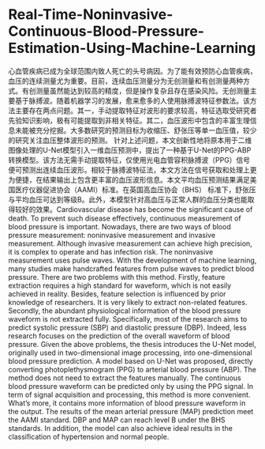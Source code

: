 # Real-Time-Noninvasive-Continuous-Blood-Pressure-Estimation-Using-Machine-Learning
心血管疾病已成为全球范围内致人死亡的头号病因。为了能有效预防心血管疾病，血压的连续测量尤为重要。目前，连续血压测量分为无创测量和有创测量两种方式。有创测量虽然能达到较高的精度，但是操作复杂且存在感染风险。无创测量主要基于脉搏波。随着机器学习的发展，愈来愈多的人使用脉搏波特征参数法。该方法主要存在两点问题。其一，手动提取特征对波形的要求较高，特征选取受研究者先验知识影响，极有可能提取到非相关特征。其二，血压波形中包含的丰富生理信息未能被充分挖掘。大多数研究的预测目标为收缩压、舒张压等单一血压值，较少的研究关注血压整体波形的预测。 针对上述问题，本文创新性地将原本用于二维图像处理的U-Net模型引入一维血压预测中，提出了一种基于U-Net的PPG-ABP转换模型。该方法无需手动提取特征，仅使用光电血管容积脉搏波（PPG）信号便可预测出连续血压波形。相较于脉搏波特征法，本文方法在信号获取和处理上更为便捷，在结果输出上包含更丰富的血压波形信息。本文平均血压预测结果满足美国医疗仪器促进协会（AAMI）标准。在英国高血压协会（BHS） 标准下，舒张压与平均血压可达到等级B。此外，本模型针对高血压与正常人群的血压分类也能取得较好的效果。Cardiovascular disease has become the significant cause of death. To prevent such disease effectively, continuous measurement of blood pressure is important. Nowadays, there are two ways of blood pressure measurement: noninvasive measurement and invasive measurement. Although invasive measurement can achieve high precision, it is complex to operate and has infection risk. The noninvasive measurement uses pulse waves. With the development of machine learning, many studies make handcrafted features from pulse waves to predict blood pressure. There are two problems with this method. Firstly, feature extraction requires a high standard for waveform, which is not easily achieved in reality. Besides, feature selection is influenced by prior knowledge of researchers. It is very likely to extract non-related features. Secondly, the abundant physiological information of the blood pressure waveform is not extracted fully. Specifically, most of the research aims to predict systolic pressure (SBP) and diastolic pressure (DBP). Indeed, less research focuses on the prediction of the overall waveform of blood pressure. Given the above problems, the thesis introduces the U-Net model, originally used in two-dimensional image processing, into one-dimensional blood pressure prediction. A model based on U-Net was proposed, directly converting photoplethysmogram (PPG) to arterial blood pressure (ABP). The method does not need to extract the features manually. The continuous blood pressure waveform can be predicted only by using the PPG signal. In term of signal acquisition and processing, this method is more convenient. What’s more, it contains more information of blood pressure waveform in the output. The results of the mean arterial pressure (MAP) prediction meet the AAMI standard. DBP and MAP can reach level B under the BHS standards. In addition, the model can also achieve ideal results in the classification of hypertension and normal people.
